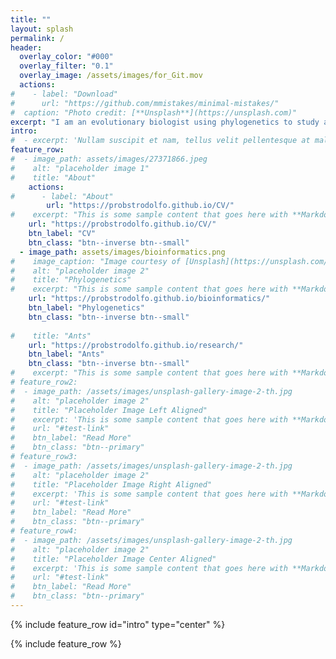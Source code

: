 ```yaml
---
title: ""
layout: splash
permalink: /
header:
  overlay_color: "#000"
  overlay_filter: "0.1"
  overlay_image: /assets/images/for_Git.mov
  actions:
#    - label: "Download"
#      url: "https://github.com/mmistakes/minimal-mistakes/"
#  caption: "Photo credit: [**Unsplash**](https://unsplash.com)"
excerpt: "I am an evolutionary biologist using phylogenetics to study ant ecology & evolution."
intro: 
#  - excerpt: 'Nullam suscipit et nam, tellus velit pellentesque at malesuada, enim eaque. Quis nulla, netus tempor in diam gravida tincidunt, *proin faucibus* voluptate felis id sollicitudin. Centered with `type="center"`'
feature_row:
#  - image_path: assets/images/27371866.jpeg
#    alt: "placeholder image 1"
#    title: "About"
    actions:
#      - label: "About"
        url: "https://probstrodolfo.github.io/CV/"
#    excerpt: "This is some sample content that goes here with **Markdown** formatting."
    url: "https://probstrodolfo.github.io/CV/"
    btn_label: "CV"
    btn_class: "btn--inverse btn--small"
  - image_path: assets/images/bioinformatics.png
#    image_caption: "Image courtesy of [Unsplash](https://unsplash.com/)"
#    alt: "placeholder image 2"
#    title: "Phylogenetics"
#    excerpt: "This is some sample content that goes here with **Markdown** formatting."
    url: "https://probstrodolfo.github.io/bioinformatics/"
    btn_label: "Phylogenetics"
    btn_class: "btn--inverse btn--small"
  
#    title: "Ants"
    url: "https://probstrodolfo.github.io/research/"
    btn_label: "Ants"
    btn_class: "btn--inverse btn--small"
#    excerpt: "This is some sample content that goes here with **Markdown** formatting."
# feature_row2:
#  - image_path: /assets/images/unsplash-gallery-image-2-th.jpg
#    alt: "placeholder image 2"
#    title: "Placeholder Image Left Aligned"
#    excerpt: 'This is some sample content that goes here with **Markdown** formatting. Left aligned with `type="left"`'
#    url: "#test-link"
#    btn_label: "Read More"
#    btn_class: "btn--primary"
# feature_row3:
#  - image_path: /assets/images/unsplash-gallery-image-2-th.jpg
#    alt: "placeholder image 2"
#    title: "Placeholder Image Right Aligned"
#    excerpt: 'This is some sample content that goes here with **Markdown** formatting. Right aligned with `type="right"`'
#    url: "#test-link"
#    btn_label: "Read More"
#    btn_class: "btn--primary"
# feature_row4:
#  - image_path: /assets/images/unsplash-gallery-image-2-th.jpg
#    alt: "placeholder image 2"
#    title: "Placeholder Image Center Aligned"
#    excerpt: 'This is some sample content that goes here with **Markdown** formatting. Centered with `type="center"`'
#    url: "#test-link"
#    btn_label: "Read More"
#    btn_class: "btn--primary"
---
```


{% include feature_row id="intro" type="center" %}

{% include feature_row %}
